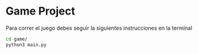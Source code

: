# Game Project

Para correr el juego debes seguir la siguientes instrucciones en la terminal

```sh
cd game/
python3 main.py
```
